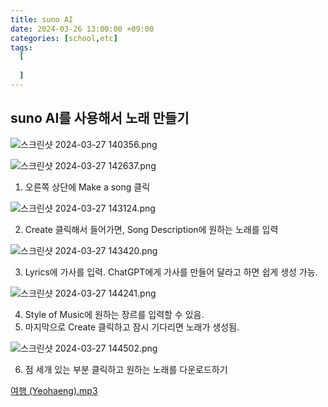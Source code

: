 ```yaml
---
title: suno AI
date: 2024-03-26 13:00:00 +09:00
categories: [school,etc]
tags:
  [
   
  ]
---
```

## suno AI를 사용해서 노래 만들기

![스크린샷 2024-03-27 140356.png](https://prod-files-secure.s3.us-west-2.amazonaws.com/935afa53-0013-4d5a-829a-214f13c0625f/c858fa69-828e-4e80-8088-583d09880ee2/%EC%8A%A4%ED%81%AC%EB%A6%B0%EC%83%B7_2024-03-27_140356.png)

![스크린샷 2024-03-27 142637.png](https://prod-files-secure.s3.us-west-2.amazonaws.com/935afa53-0013-4d5a-829a-214f13c0625f/71fb0ace-0be0-4ef2-8ddd-be7e8eac49d9/%EC%8A%A4%ED%81%AC%EB%A6%B0%EC%83%B7_2024-03-27_142637.png)

1. 오른쪽 상단에 Make a song 클릭

![스크린샷 2024-03-27 143124.png](https://prod-files-secure.s3.us-west-2.amazonaws.com/935afa53-0013-4d5a-829a-214f13c0625f/8975b73b-911e-41e8-b1af-7807e80ac9b7/%EC%8A%A4%ED%81%AC%EB%A6%B0%EC%83%B7_2024-03-27_143124.png)

2. Create 클릭해서 들어가면, Song Description에 원하는 노래를 입력

![스크린샷 2024-03-27 143420.png](https://prod-files-secure.s3.us-west-2.amazonaws.com/935afa53-0013-4d5a-829a-214f13c0625f/744adf72-3712-424e-a6e7-29a725479abb/%EC%8A%A4%ED%81%AC%EB%A6%B0%EC%83%B7_2024-03-27_143420.png)

3. Lyrics에 가사를 입력. ChatGPT에게 가사를 만들어 달라고 하면 쉽게 생성 가능.

![스크린샷 2024-03-27 144241.png](https://prod-files-secure.s3.us-west-2.amazonaws.com/935afa53-0013-4d5a-829a-214f13c0625f/c77c9142-fc3e-4d69-9d90-4ec2005fd525/%EC%8A%A4%ED%81%AC%EB%A6%B0%EC%83%B7_2024-03-27_144241.png)

4. Style of Music에 원하는 장르를 입력할 수 있음.
5. 마지막으로 Create 클릭하고 잠시 기다리면 노래가 생성됨.

![스크린샷 2024-03-27 144502.png](https://prod-files-secure.s3.us-west-2.amazonaws.com/935afa53-0013-4d5a-829a-214f13c0625f/772d5d61-6cb6-4b55-a9e4-e2b0f790b74b/%EC%8A%A4%ED%81%AC%EB%A6%B0%EC%83%B7_2024-03-27_144502.png)

6. 점 세개 있는 부분 클릭하고 원하는 노래를 다운로드하기

[여행 (Yeohaeng).mp3](https://prod-files-secure.s3.us-west-2.amazonaws.com/935afa53-0013-4d5a-829a-214f13c0625f/4ae7ba9b-3d68-44e6-b444-a2b568f0d4bf/%EC%97%AC%ED%96%89_(Yeohaeng).mp3)
